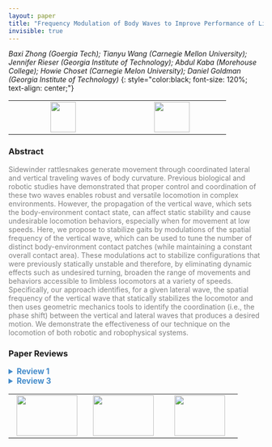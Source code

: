 ```yaml
---
layout: paper
title: "Frequency Modulation of Body Waves to Improve Performance of Limbless Robots"
invisible: true
---
```

*Baxi Zhong (Goergia Tech); Tianyu Wang (Carnegie Mellon University); Jennifer Rieser (Georgia Institute of Technology); Abdul Kaba (Morehouse College); Howie Choset (Carnegie Melon University); Daniel Goldman (Georgia Institute of Technology)*
{: style="color:black; font-size: 120%; text-align: center;"}

<table width="20%"> <tr>
<td style="width: 20%; text-align: center;"><a href="http://www.roboticsproceedings.org/rss16/p013.pdf"><img src="{{ site.baseurl }}/images/paper_link.png"
width = "50"  height = "60"/> </a> </td>

<td style="width: 20%; text-align: center;"><a href="nan"><img src="{{ site.baseurl }}/images/pheedloop_link.png"
width = "70"  height = "60"/> </a> </td>

</tr></table>

### Abstract
<html><p style="color:gray; font-size: 100%; text-align: justified;">
Sidewinder rattlesnakes generate movement through coordinated lateral and vertical traveling waves of body curvature. Previous biological and robotic studies have demonstrated that proper control and coordination of these two waves enables robust and versatile locomotion in complex environments. However, the propagation of the vertical wave, which sets the body-environment contact state, can affect static stability and cause undesirable locomotion behaviors, especially when for movement at low speeds. Here, we propose to stabilize gaits by modulations of the spatial frequency of the vertical wave, which can be used to tune the number of distinct body-environment contact patches (while maintaining a constant overall contact area). These modulations act to stabilize configurations that were previously statically unstable and therefore, by eliminating dynamic effects such as undesired turning, broaden the range of movements and behaviors accessible to limbless locomotors at a variety of speeds. Specifically, our approach identifies, for a given lateral wave, the spatial frequency of the vertical wave that statically stabilizes the locomotor and then uses geometric mechanics tools to identify the coordination (i.e., the phase shift) between the vertical and lateral waves that produces a desired motion. We demonstrate the effectiveness of our technique on the locomotion of both robotic and robophysical systems. 
</p></html>

### Paper Reviews
<details><summary style="font-size:110%; color:#438BCA; cursor: pointer;"><b> Review 1</b></summary>
<p style="color:gray; font-size: 100%; text-align: justified; white-space: pre-line">
The authors describe and implement a gait for sidewinding snake robots to enhance directional stability by improving static stability with vertical wave modulation. Gaits are tested over a variety of spatial frequency ratios and temporal frequencies, in two different robots, and the results evaluated in terms of open-loop directional stability. The gaits are simulated, and the model is used to evaluate stability, with predictions compared to the experimental results.

Trial counts should be included in figures or their captions (figs 5-7). It would also be helpful to have a visual indication of which robot (or simulation) is being used plotted in each of the figures.

How certain are the authors that the static stability accounts for all of the locomotion discrepancies? It would be helpful to have a statistical measure of the correlation (e.g. between the two fig 4 panels), rather than a qualitative inference. It would also improve confidence to address/eliminate other possible experimental/simulation fidelity effects, for example:
- How well does the actual gait of the robot follow the prescribed gait in terms of joint angles at different speeds/wavelengths (especially important given the use of a series elastic actuator in one system)? 
- The model omits inertia but the authors acknowledge its importance, can a sense of the size of the inertial forces vs. temporal frequency be given?
- How well is friction predicted? The robophysical model looks to have a variety of contact surfaces. 
These sorts of things would be useful to have information on when evaluating the data.

The only performance measure the authors consider is directional stability, I think expanding the evaluation could be beneficial. Things such as joint work / cost of transport?

The authors could also look at robustness more in the context of external perturbations - what does the robot performance look like on uneven hard ground, or over a small obstacle? The definition of robustness as directional stability is a little narrow to me.

"...careful manipulation and protection of motor modules are required." Some elaboration on this point would be good, i.e. what is the specific deficiency of the dynamixel robot? Why could the more sophisticated robot not be used for all trials? The authors should show a pair of equivalent trials with both robots side by side so how comparable they are is clear

This is a semantic point, but the distinction the authors are making between robotic and robophysical systems is not clear to me. To my mind the difference is mainly to due with the intended purpose (i.e. applied robotics vs. physical modelling). Here the robots are used in the same way and to the same purpose.

The paper is well written and easy to follow. This is very minor but the paper would read more comfortably if the figures were better positioned relative to their references in the text, particularly the results plots.

</p> </details>

<details><summary style="font-size:110%; color:#438BCA; cursor: pointer;"><b> Review 3</b></summary>
<p style="color:gray; font-size: 100%; text-align: justified; white-space: pre-line">
This paper does a good job to present the problem being solved, the current state of work in the field, as well as the contributions made with this work. Limbless, snake-like robots currently seem to suffer from undesireable motions. The authors use geometric mechanics to stabilize the robot for controlled, desirable lateral and rotational movements, which they validate on 2 separate robotic systems. 

The paper is well-written and easy to follow. Section 2 presents a succinct description of sidewinder locomotion and the geometric mechanics that are used throughout the rest of the paper to analyze and control the system, which is important for the clarity of the paper and in particular for readers that may not be as familiar with the background work. Figures clearly convey the methods used and their effects on the system. However, while stated in the Results section and shown in the accompanying video, the final results showing the dependency of the frequency on the gait performance could be shown through a series of time-lapse images in the paper directly. There is plenty of space to do this and would be a good addition to make the paper more self contained and not rely on the video to demonstrate the success of the robot. 

A study into the frequency of contact sequences to take advantage of both static and dynamic stability is significant in that it can be extended to other systems that use similar principles for control. For example, the same principles are present in legged systems such as bipeds and quadrupeds where gaits are rarely statically stable and require a minimum contact switching frequency for underactuated control modes in order to prevent it from falling over. Work looking at the concept of "dynamic stability" is important and methods to analyze systems that can move in a controlled manner even during temporarily underactuated systems is necessary to create robots capable of being controlled while executing dynamic maneuvers. This work addresses both high speed movements, as well as stable low speed movements.
</p> </details>

<table width="100%"><tr><td style="width: 30%; text-align: center;"><a href="{{ site.baseurl }}/program/papers/12"> <img src="{{ site.baseurl }}/images/previous_icon.png" width = "120"  height = "80"/> </a> </td>

<td style="width: 30%; text-align: center;"><a href="{{ site.baseurl }}/program/papers"> <img src="{{ site.baseurl }}/images/overview_icon.png" width = "120"  height = "80"/> </a> </td> 

<td style="width: 30%; text-align: center;"><a href="{{ site.baseurl }}/program/papers/14"> <img src="{{ site.baseurl }}/images/next_icon.png" width = "100"  height = "80"/> </a> </td> 

</tr></table>

